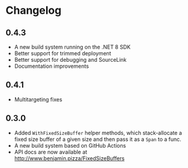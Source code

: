 Changelog
=========

0.4.3
-----

* A new build system running on the .NET 8 SDK
* Better support for trimmed deployment
* Better support for debugging and SourceLink
* Documentation improvements


0.4.1
-----

* Multitargeting fixes


0.3.0
-----

* Added `WithFixedSizeBuffer` helper methods, which stack-allocate a fixed size buffer of a given size and then pass it as a `Span` to a func.
* A new build system based on GitHub Actions
* API docs are now available at http://www.benjamin.pizza/FixedSizeBuffers
